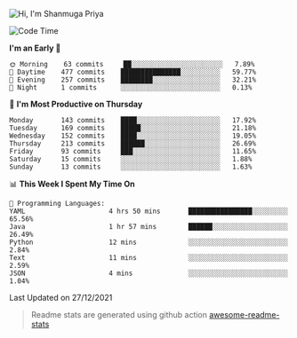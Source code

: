 ![Hi, I'm Shanmuga Priya](https://user-images.githubusercontent.com/11372997/129910864-2785432b-adea-4e52-92eb-f9290c766e28.gif)

<!--START_SECTION:waka-->
![Code Time](http://img.shields.io/badge/Code%20Time-684%20hrs%202%20mins-blue)

**I'm an Early 🐤** 

```text
🌞 Morning    63 commits     ██░░░░░░░░░░░░░░░░░░░░░░░   7.89% 
🌆 Daytime    477 commits    ███████████████░░░░░░░░░░   59.77% 
🌃 Evening    257 commits    ████████░░░░░░░░░░░░░░░░░   32.21% 
🌙 Night      1 commits      ░░░░░░░░░░░░░░░░░░░░░░░░░   0.13%

```
📅 **I'm Most Productive on Thursday** 

```text
Monday       143 commits    ████░░░░░░░░░░░░░░░░░░░░░   17.92% 
Tuesday      169 commits    █████░░░░░░░░░░░░░░░░░░░░   21.18% 
Wednesday    152 commits    ████░░░░░░░░░░░░░░░░░░░░░   19.05% 
Thursday     213 commits    ██████░░░░░░░░░░░░░░░░░░░   26.69% 
Friday       93 commits     ███░░░░░░░░░░░░░░░░░░░░░░   11.65% 
Saturday     15 commits     ░░░░░░░░░░░░░░░░░░░░░░░░░   1.88% 
Sunday       13 commits     ░░░░░░░░░░░░░░░░░░░░░░░░░   1.63%

```


📊 **This Week I Spent My Time On** 

```text
💬 Programming Languages: 
YAML                     4 hrs 50 mins       ████████████████░░░░░░░░░   65.56% 
Java                     1 hr 57 mins        ██████░░░░░░░░░░░░░░░░░░░   26.49% 
Python                   12 mins             ░░░░░░░░░░░░░░░░░░░░░░░░░   2.84% 
Text                     11 mins             ░░░░░░░░░░░░░░░░░░░░░░░░░   2.59% 
JSON                     4 mins              ░░░░░░░░░░░░░░░░░░░░░░░░░   1.04%

```


 Last Updated on 27/12/2021
<!--END_SECTION:waka-->
> Readme stats are generated using github action [awesome-readme-stats](https://github.com/anmol098/waka-readme-stats)
<!--
**Shanmugapriya03/Shanmugapriya03** is a ✨ _special_ ✨ repository because its `README.md` (this file) appears on your GitHub profile.

Here are some ideas to get you started:

- 🔭 I’m currently working on ...
- 🌱 I’m currently learning ...
- 👯 I’m looking to collaborate on ...
- 🤔 I’m looking for help with ...
- 💬 Ask me about ...
- 📫 How to reach me: ...
- 😄 Pronouns: ...
- ⚡ Fun fact: ...
-->
